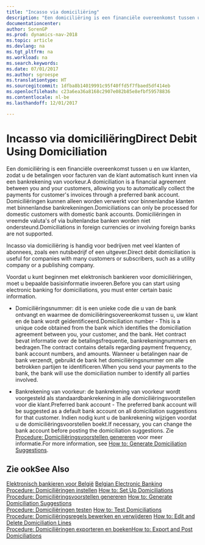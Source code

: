 ```yaml
---
title: "Incasso via domiciliëring"
description: "Een domiciliëring is een financiële overeenkomst tussen u en uw klanten, zodat u de betalingen voor facturen van de klant automatisch kunt innen via een bankrekening van voorkeur. Domiciliëringen kunnen alleen worden verwerkt voor binnenlandse klanten met binnenlandse bankrekeningen."
documentationcenter: 
author: SorenGP
ms.prod: dynamics-nav-2018
ms.topic: article
ms.devlang: na
ms.tgt_pltfrm: na
ms.workload: na
ms.search.keywords: 
ms.date: 07/01/2017
ms.author: sgroespe
ms.translationtype: HT
ms.sourcegitcommit: 1dfba8b14019991c95f40ffd5f7fbaed5df414eb
ms.openlocfilehash: c23a6ea36a8168c2907e082b85e8efbf59578836
ms.contentlocale: nl-be
ms.lasthandoff: 12/01/2017

---
```

# <a name="direct-debit-using-domiciliation"></a><span data-ttu-id="2bfba-104">Incasso via domiciliëring</span><span class="sxs-lookup"><span data-stu-id="2bfba-104">Direct Debit Using Domiciliation</span></span>
<span data-ttu-id="2bfba-105">Een domiciliëring is een financiële overeenkomst tussen u en uw klanten, zodat u de betalingen voor facturen van de klant automatisch kunt innen via een bankrekening van voorkeur.</span><span class="sxs-lookup"><span data-stu-id="2bfba-105">A domiciliation is a financial agreement between you and your customers, allowing you to automatically collect the payments for customer's invoices through a preferred bank account.</span></span> <span data-ttu-id="2bfba-106">Domiciliëringen kunnen alleen worden verwerkt voor binnenlandse klanten met binnenlandse bankrekeningen.</span><span class="sxs-lookup"><span data-stu-id="2bfba-106">Domiciliations can only be processed for domestic customers with domestic bank accounts.</span></span> <span data-ttu-id="2bfba-107">Domiciliëringen in vreemde valuta's of via buitenlandse banken worden niet ondersteund.</span><span class="sxs-lookup"><span data-stu-id="2bfba-107">Domiciliations in foreign currencies or involving foreign banks are not supported.</span></span>  

<span data-ttu-id="2bfba-108">Incasso via domiciliëring is handig voor bedrijven met veel klanten of abonnees, zoals een nutsbedrijf of een uitgever.</span><span class="sxs-lookup"><span data-stu-id="2bfba-108">Direct debit domiciliation is useful for companies with many customers or subscribers, such as a utility company or a publishing company.</span></span>  

<span data-ttu-id="2bfba-109">Voordat u kunt beginnen met elektronisch bankieren voor domiciliëringen, moet u bepaalde basisinformatie invoeren.</span><span class="sxs-lookup"><span data-stu-id="2bfba-109">Before you can start using electronic banking for domiciliations, you must enter certain basic information.</span></span>  

- <span data-ttu-id="2bfba-110">Domiciliëringsnummer: dit is een unieke code die u van de bank ontvangt en waarmee de domiciliëringsovereenkomst tussen u, uw klant en de bank wordt geïdentificeerd.</span><span class="sxs-lookup"><span data-stu-id="2bfba-110">Domiciliation number - This is a unique code obtained from the bank which identifies the domiciliation agreement between you, your customer, and the bank.</span></span> <span data-ttu-id="2bfba-111">Het contract bevat informatie over de betalingsfrequentie, bankrekeningnummers en bedragen.</span><span class="sxs-lookup"><span data-stu-id="2bfba-111">The contract contains details regarding payment frequency, bank account numbers, and amounts.</span></span> <span data-ttu-id="2bfba-112">Wanneer u betalingen naar de bank verzendt, gebruikt de bank het domiciliëringsnummer om alle betrokken partijen te identificeren.</span><span class="sxs-lookup"><span data-stu-id="2bfba-112">When you send your payments to the bank, the bank will use the domiciliation number to identify all parties involved.</span></span>  

- <span data-ttu-id="2bfba-113">Bankrekening van voorkeur: de bankrekening van voorkeur wordt voorgesteld als standaardbankrekening in alle domiciliëringsvoorstellen voor die klant.</span><span class="sxs-lookup"><span data-stu-id="2bfba-113">Preferred bank account - The preferred bank account will be suggested as a default bank account on all domiciliation suggestions for that customer.</span></span> <span data-ttu-id="2bfba-114">Indien nodig kunt u de bankrekening wijzigen voordat u de domiciliëringsvoorstellen boekt.</span><span class="sxs-lookup"><span data-stu-id="2bfba-114">If necessary, you can change the bank account before posting the domiciliation suggestions.</span></span> <span data-ttu-id="2bfba-115">Zie [Procedure: Domiciliëringsvoorstellen genereren](how-to-generate-domiciliation-suggestions.md) voor meer informatie.</span><span class="sxs-lookup"><span data-stu-id="2bfba-115">For more information, see [How to: Generate Domiciliation Suggestions](how-to-generate-domiciliation-suggestions.md).</span></span>  

## <a name="see-also"></a><span data-ttu-id="2bfba-116">Zie ook</span><span class="sxs-lookup"><span data-stu-id="2bfba-116">See Also</span></span>  
 <span data-ttu-id="2bfba-117">[Elektronisch bankieren voor België](belgian-electronic-banking.md) </span><span class="sxs-lookup"><span data-stu-id="2bfba-117">[Belgian Electronic Banking](belgian-electronic-banking.md) </span></span>  
 <span data-ttu-id="2bfba-118">[Procedure: Domiciliëringen instellen](how-to-set-up-domiciliations.md) </span><span class="sxs-lookup"><span data-stu-id="2bfba-118">[How to: Set Up Domiciliations](how-to-set-up-domiciliations.md) </span></span>  
 <span data-ttu-id="2bfba-119">[Procedure: Domiciliëringsvoorstellen genereren](how-to-generate-domiciliation-suggestions.md) </span><span class="sxs-lookup"><span data-stu-id="2bfba-119">[How to: Generate Domiciliation Suggestions](how-to-generate-domiciliation-suggestions.md) </span></span>  
 <span data-ttu-id="2bfba-120">[Procedure: Domiciliëringen testen](how-to-test-domiciliations.md) </span><span class="sxs-lookup"><span data-stu-id="2bfba-120">[How to: Test Domiciliations](how-to-test-domiciliations.md) </span></span>  
 <span data-ttu-id="2bfba-121">[Procedure: Domiciliëringsregels bewerken en verwijderen](how-to-edit-and-delete-domiciliation-lines.md) </span><span class="sxs-lookup"><span data-stu-id="2bfba-121">[How to: Edit and Delete Domiciliation Lines](how-to-edit-and-delete-domiciliation-lines.md) </span></span>  
 [<span data-ttu-id="2bfba-122">Procedure: Domiciliëringen exporteren en boeken</span><span class="sxs-lookup"><span data-stu-id="2bfba-122">How to: Export and Post Domiciliations</span></span>](how-to-export-and-post-domiciliations.md)

